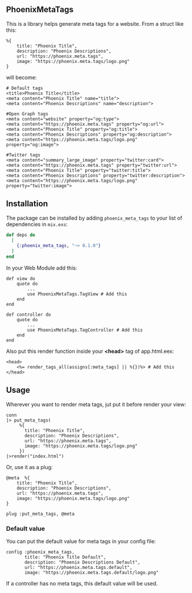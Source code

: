 ## PhoenixMetaTags

This is a library helps generate meta tags for a website.
From a struct like this:

```
%{
    title: "Phoenix Title",
    description: "Phoenix Descriptions",
    url: "https://phoenix.meta.tags",
    image: "https://phoenix.meta.tags/logo.png"
}
```
will become:

```
# Default tags
<title>Phoenix Title</title>
<meta content="Phoenix Title" name="title">
<meta content="Phoenix Descriptions" name="description">

#Open Graph tags
<meta content="website" property="og:type">
<meta content="https://phoenix.meta.tags" property="og:url">
<meta content="Phoenix Title" property="og:title">
<meta content="Phoenix Descriptions" property="og:description">
<meta content="https://phoenix.meta.tags/logo.png" property="og:image">

#Twitter tags
<meta content="summary_large_image" property="twitter:card">
<meta content="https://phoenix.meta.tags" property="twitter:url">
<meta content="Phoenix Title" property="twitter:title">
<meta content="Phoenix Descriptions" property="twitter:description">
<meta content="https://phoenix.meta.tags/logo.png" property="twitter:image">

```

## Installation

The package can be installed
by adding `phoenix_meta_tags` to your list of dependencies in `mix.exs`:

```elixir
def deps do
  [
    {:phoenix_meta_tags, "~> 0.1.0"}
  ]
end
```
In your Web Module add this:

```
def view do
    quote do
        ...
        use PhoenixMetaTags.TagView # Add this
    end
end
 
def controller do
    quote do
        ...
        use PhoenixMetaTags.TagController # Add this
    end
end
```

Also put this render function inside your **\<head\>** tag of app.html.eex:

```
<head>
    <%= render_tags_all(assigns[:meta_tags] || %{})%> # Add this
</head>
```
## Usage

Wherever you want to render meta tags, jut put it before render your view:

```
conn
|> put_meta_tags(
     %{
       title: "Phoenix Title",
       description: "Phoenix Descriptions",
       url: "https://phoenix.meta.tags",
       image: "https://phoenix.meta.tags/logo.png"
     })
|>render("index.html")
```

Or, use it as a plug:

```
@meta  %{
    title: "Phoenix Title",
    description: "Phoenix Descriptions",
    url: "https://phoenix.meta.tags",
    image: "https://phoenix.meta.tags/logo.png"
}

plug :put_meta_tags, @meta

```


### Default value
You can put the default value for meta tags in your config file:

```
config :phoenix_meta_tags,
       title: "Phoenix Title Default",
       description: "Phoenix Descriptions Default",
       url: "https://phoenix.meta.tags.default",
       image: "https://phoenix.meta.tags.default/logo.png"       
```
If a controller has no meta tags, this default value will be used.

